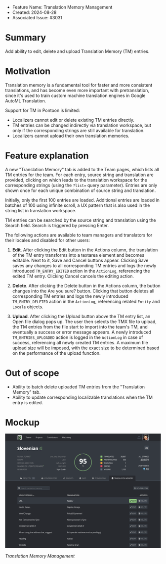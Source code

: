 - Feature Name: Translation Memory Management
- Created: 2024-08-28
- Associated Issue: #3031

# Summary

Add ability to edit, delete and upload Translation Memory (TM) entries.

# Motivation

Translation memory is a fundamental tool for faster and more consistent translations, and has become even more important with pretranslation, since it's used to train custom machine translation engines in Google AutoML Translation.

Support for TM in Pontoon is limited:
* Localizers cannot edit or delete existing TM entries directly.
* TM entries can be changed indirectly via translation workspace, but only if the corresponding strings are still available for translation.
* Localizers cannot upload their own translation memories.

# Feature explanation

A new "Translation Memory" tab is added to the Team pages, which lists all TM entries for the team. For each entry, source string and translation are provided, clicking on which leads to the translation workspace for the corresponding strings (using the `?list=` query parameter). Entries are only shown once for each unique combination of source string and translation.

Initially, only the first 100 entries are loaded. Additional entries are loaded in batches of 100 using infinite scroll, a UX pattern that is also used in the string list in translation workspace.

TM entries can be searched by the source string and translation using the Search field. Search is triggered by pressing Enter.

The following actions are available to team managers and translators for their locales and disabled for other users:

1. **Edit**. After clicking the Edit button in the Actions column, the translation of the TM entry transforms into a textarea element and becomes editable. Next to it, Save and Cancel buttons appear. Clicking Save saves any changes to all corresponding TM entries and logs the newly introduced `TM_ENTRY_EDITED` action in the `ActionLog`, referencing the edited TM entry. Clicking Cancel cancels the editing action.

1. **Delete**. After clicking the Delete button in the Actions column, the button changes into the Are you sure? button. Clicking that button deletes all corresponding TM entries and logs the newly introduced `TM_ENTRY_DELETED` action in the `ActionLog`, referencing related `Entity` and `Locale` objects.

1. **Upload**. After clicking the Upload button above the TM entry list, an Open file dialog pops up. The user then selects the TMX file to upload, the TM entries from the file start to import into the team's TM, and eventually a success or error message appears. A newly introduced `TM_ENTRIES_UPLOADED` action is logged in the `ActionLog` in case of success, referencing all newly created TM entries. A maximum file upload size will be imposed, with the exact size to be determined based on the performance of the upload function.

# Out of scope

* Ability to batch delete uploaded TM entries from the "Translation Memory" tab.
* Ability to update corresponding localizable translations when the TM entry is edited.

# Mockup

![](0121/translation-memory-management.png)

*Translation Memory Management*
